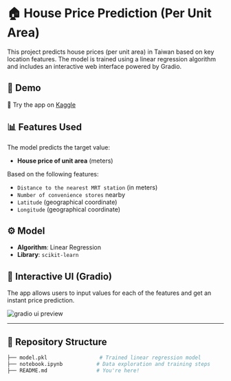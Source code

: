 # 🏠 House Price Prediction (Per Unit Area)

This project predicts house prices (per unit area) in Taiwan based on key location features. The model is trained using a linear regression algorithm and includes an interactive web interface powered by Gradio.

## 🚀 Demo

📍 Try the app on [Kaggle](https://www.kaggle.com/code/rawsheed91/end-to-end-house-price-prediction-model/edit)

## 📊 Features Used

The model predicts the target value:

- **House price of unit area** (meters)

Based on the following features:

- `Distance to the nearest MRT station` (in meters)
- `Number of convenience stores` nearby
- `Latitude` (geographical coordinate)
- `Longitude` (geographical coordinate)

## ⚙️ Model

- **Algorithm**: Linear Regression
- **Library**: `scikit-learn`
## 🧪 Interactive UI (Gradio)

The app allows users to input values for each of the features and get an instant price prediction.

![gradio ui preview](![image](https://github.com/user-attachments/assets/798eb1b0-e654-487d-8eb3-127d43ea7d88)
) <!-- Optional: Add a screenshot of your UI -->

---

## 📁 Repository Structure

```bash
├── model.pkl                 # Trained linear regression model                 # Gradio interface
├── notebook.ipynb           # Data exploration and training steps
├── README.md                # You're here!
